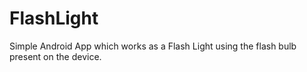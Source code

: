 FlashLight
==========

Simple Android App which works as a Flash Light using the flash bulb present on the device.
